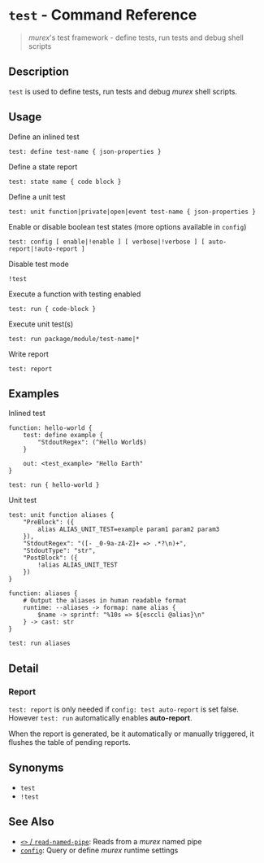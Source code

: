 # `test` - Command Reference

> _murex_'s test framework - define tests, run tests and debug shell scripts

## Description

`test` is used to define tests, run tests and debug _murex_ shell scripts.

## Usage

Define an inlined test

    test: define test-name { json-properties }
    
Define a state report

    test: state name { code block }
    
Define a unit test

    test: unit function|private|open|event test-name { json-properties }
    
Enable or disable boolean test states (more options available in `config`)

    test: config [ enable|!enable ] [ verbose|!verbose ] [ auto-report|!auto-report ]
    
Disable test mode

    !test
    
Execute a function with testing enabled

    test: run { code-block }
    
Execute unit test(s)

    test: run package/module/test-name|*
    
Write report

    test: report

## Examples

Inlined test

    function: hello-world {
        test: define example {
            "StdoutRegex": (^Hello World$)
        }
    
        out: <test_example> "Hello Earth"
    }
    
    test: run { hello-world }
    
Unit test

    test: unit function aliases {
        "PreBlock": ({
            alias ALIAS_UNIT_TEST=example param1 param2 param3
        }),
        "StdoutRegex": "([- _0-9a-zA-Z]+ => .*?\n)+",
        "StdoutType": "str",
        "PostBlock": ({
            !alias ALIAS_UNIT_TEST
        })
    }
    
    function: aliases {
        # Output the aliases in human readable format
        runtime: --aliases -> formap: name alias {
            $name -> sprintf: "%10s => ${esccli @alias}\n"
        } -> cast: str
    }
    
    test: run aliases

## Detail

### Report

`test: report` is only needed if `config: test auto-report` is set false.
However `test: run` automatically enables **auto-report**.

When the report is generated, be it automatically or manually triggered, it
flushes the table of pending reports.

## Synonyms

* `test`
* `!test`


## See Also

* [`<>` / `read-named-pipe`](../commands/namedpipe.md):
  Reads from a _murex_ named pipe
* [`config`](../commands/config.md):
  Query or define _murex_ runtime settings